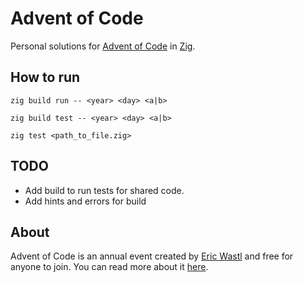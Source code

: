 # Advent of Code

Personal solutions for [Advent of Code](https://adventofcode.com/) in [Zig](https://ziglang.org/).

## How to run

`zig build run -- <year> <day> <a|b>`

`zig build test -- <year> <day> <a|b>`

`zig test <path_to_file.zig>`

## TODO

- Add build to run tests for shared code.
- Add hints and errors for build

## About

Advent of Code is an annual event created by [Eric Wastl](https://github.com/topaz) and free for anyone to join. You can read more about it [here](https://adventofcode.com/2021/about).
